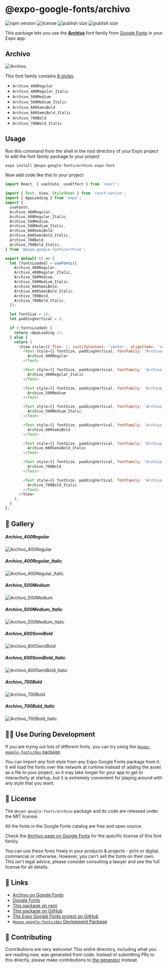 # @expo-google-fonts/archivo

![npm version](https://flat.badgen.net/npm/v/@expo-google-fonts/archivo)
![license](https://flat.badgen.net/github/license/expo/google-fonts)
![publish size](https://flat.badgen.net/packagephobia/install/@expo-google-fonts/archivo)
![publish size](https://flat.badgen.net/packagephobia/publish/@expo-google-fonts/archivo)

This package lets you use the [**Archivo**](https://fonts.google.com/specimen/Archivo) font family from [Google Fonts](https://fonts.google.com/) in your Expo app.

## Archivo

![Archivo](./font-family.png)

This font family contains [8 styles](#-gallery).

- `Archivo_400Regular`
- `Archivo_400Regular_Italic`
- `Archivo_500Medium`
- `Archivo_500Medium_Italic`
- `Archivo_600SemiBold`
- `Archivo_600SemiBold_Italic`
- `Archivo_700Bold`
- `Archivo_700Bold_Italic`

## Usage

Run this command from the shell in the root directory of your Expo project to add the font family package to your project
```sh
expo install @expo-google-fonts/archivo expo-font
```

Now add code like this to your project
```js
import React, { useState, useEffect } from 'react';

import { Text, View, StyleSheet } from 'react-native';
import { AppLoading } from 'expo';
import {
  useFonts,
  Archivo_400Regular,
  Archivo_400Regular_Italic,
  Archivo_500Medium,
  Archivo_500Medium_Italic,
  Archivo_600SemiBold,
  Archivo_600SemiBold_Italic,
  Archivo_700Bold,
  Archivo_700Bold_Italic,
} from '@expo-google-fonts/archivo';

export default () => {
  let [fontsLoaded] = useFonts({
    Archivo_400Regular,
    Archivo_400Regular_Italic,
    Archivo_500Medium,
    Archivo_500Medium_Italic,
    Archivo_600SemiBold,
    Archivo_600SemiBold_Italic,
    Archivo_700Bold,
    Archivo_700Bold_Italic,
  });

  let fontSize = 24;
  let paddingVertical = 6;

  if (!fontsLoaded) {
    return <AppLoading />;
  } else {
    return (
      <View style={{ flex: 1, justifyContent: 'center', alignItems: 'center' }}>
        <Text style={{ fontSize, paddingVertical, fontFamily: 'Archivo_400Regular' }}>
          Archivo_400Regular
        </Text>

        <Text style={{ fontSize, paddingVertical, fontFamily: 'Archivo_400Regular_Italic' }}>
          Archivo_400Regular_Italic
        </Text>

        <Text style={{ fontSize, paddingVertical, fontFamily: 'Archivo_500Medium' }}>
          Archivo_500Medium
        </Text>

        <Text style={{ fontSize, paddingVertical, fontFamily: 'Archivo_500Medium_Italic' }}>
          Archivo_500Medium_Italic
        </Text>

        <Text style={{ fontSize, paddingVertical, fontFamily: 'Archivo_600SemiBold' }}>
          Archivo_600SemiBold
        </Text>

        <Text style={{ fontSize, paddingVertical, fontFamily: 'Archivo_600SemiBold_Italic' }}>
          Archivo_600SemiBold_Italic
        </Text>

        <Text style={{ fontSize, paddingVertical, fontFamily: 'Archivo_700Bold' }}>
          Archivo_700Bold
        </Text>

        <Text style={{ fontSize, paddingVertical, fontFamily: 'Archivo_700Bold_Italic' }}>
          Archivo_700Bold_Italic
        </Text>
      </View>
    );
  }
};

```

## 🔡 Gallery

##### Archivo_400Regular
![Archivo_400Regular](./Archivo_400Regular.ttf.png)

##### Archivo_400Regular_Italic
![Archivo_400Regular_Italic](./Archivo_400Regular_Italic.ttf.png)

##### Archivo_500Medium
![Archivo_500Medium](./Archivo_500Medium.ttf.png)

##### Archivo_500Medium_Italic
![Archivo_500Medium_Italic](./Archivo_500Medium_Italic.ttf.png)

##### Archivo_600SemiBold
![Archivo_600SemiBold](./Archivo_600SemiBold.ttf.png)

##### Archivo_600SemiBold_Italic
![Archivo_600SemiBold_Italic](./Archivo_600SemiBold_Italic.ttf.png)

##### Archivo_700Bold
![Archivo_700Bold](./Archivo_700Bold.ttf.png)

##### Archivo_700Bold_Italic
![Archivo_700Bold_Italic](./Archivo_700Bold_Italic.ttf.png)


## 👩‍💻 Use During Development

If you are trying out lots of different fonts, you can try using the [`@expo-google-fonts/dev` package](https://github.com/expo/google-fonts/tree/master/font-packages/dev#readme).

You can import *any* font style from any Expo Google Fonts package from it. It will load the fonts
over the network at runtime instead of adding the asset as a file to your project, so it may take longer
for your app to get to interactivity at startup, but it is extremely convenient
for playing around with any style that you want.

## 📖 License

The `@expo-google-fonts/archivo` package and its code are released under the MIT license.

All the fonts in the Google Fonts catalog are free and open source.

Check the [Archivo page on Google Fonts](https://fonts.google.com/specimen/Archivo) for the specific license of this font family.

You can use these fonts freely in your products & projects - print or digital, commercial or otherwise. However, you can't sell the fonts on their own. This isn't legal advice, please consider consulting a lawyer and see the full license for all details.

## 🔗 Links

- [Archivo on Google Fonts](https://fonts.google.com/specimen/Archivo)
- [Google Fonts](https://fonts.google.com/)
- [This package on npm](https://www.npmjs.com/package/@expo-google-fonts/archivo)
- [This package on GitHub](https://github.com/expo/google-fonts/tree/master/font-packages/archivo)
- [The Expo Google Fonts project on GitHub](https://github.com/expo/google-fonts)
- [`@expo-google-fonts/dev` Devlopment Package](https://github.com/expo/google-fonts/tree/master/font-packages/dev)

## 🤝 Contributing

Contributions are very welcome! This entire directory, including what you are reading now, was generated from code. Instead of submitting PRs to this directly, please make contributions to [the generator](https://github.com/expo/google-fonts/tree/master/packages/generator) instead.
